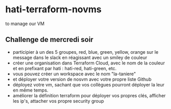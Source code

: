 # hati-terraform-novms
to manage our VM

## Challenge de mercredi soir

- participier à un des 5 groupes, red, blue, green, yellow, orange sur le message dans le slack en réagissant avec un smiley de couleur
- créer une organisation dans Terraform Cloud, avec le nom de la couleur et en prefixant par hati : hati-red, hati-green, etc.
- vous pouvez créer un workspace avec le nom "la-taniere"
- et déployer votre version de nosvm avec votre propre liste Github
- déployez votre vm, sachant que vos collègues pourront déployer la leur en même temps.
- améliorer la définition terraform pour déployer vos propres clés, afficher les ip's, attacher vos propre security group

